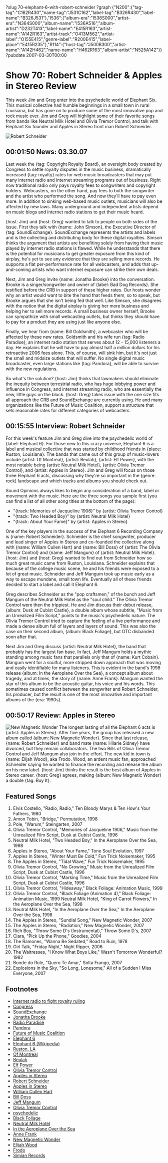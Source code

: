 ?slug 70-elephant-6-with-robert-schneider
?graph {"N200":{"tag-tag":"C162R430","name-tag":"J531C162","label-tag":"B326R430","label-name":"B326J531"},"I536":{"album-era":"I536S000","artist-era":"N364S000","album-name":"I536A516","album-artist":"D232T413","label-name":"E415R163","artist-name":"A142R163","artist-track":"O413M562","artist-label":"O155E415","genre-label":"R200E415","label-place":"E415R235"},"R114":{"host-tag":"J500B300","artist-name":"A142H462","name-name":"H462R163","album-artist":"N525A142"}}
?pubdate 2007-03-30T00:00

# Show 70: Robert Schneider & Apples in Stereo Review
This week Jim and Greg enter into the psychedelic world of Elephant Six. This musical collective had humble beginnings in a small town in rural Louisiana, but has gone on to produce some of the most innovative pop and rock music ever. Jim and Greg will highlight some of their favorite songs from bands like Neutral Milk Hotel and Olivia Tremor Control, and talk with Elephant Six founder and Apples in Stereo front man Robert Schneider.

![Robert Schneider](//static.soundopinions.org/images/2007/RobertSchneider1.jpeg)

## 00:01:50 News: 03.30.07
Last week the {tag: Copyright Royalty Board}, an oversight body created by Congress to settle royalty disputes in the music business, dramatically increased {tag: royalty} rates for web music broadcasters that may put many internet radio and internet streaming programs out of business. Right now traditional radio only pays royalty fees to songwriters and copyright holders. Webcasters, on the other hand, pay fees to both the songwriter and the artist who performed the song. And now they'll have to pay even more. In addition to sinking web-based music outlets, musicians will also be affected by new laws. Many underground and independent artists depend on music blogs and internet radio stations to get their music heard.

{host: Jim} and {host: Greg} wanted to talk to people on both sides of the issue. First they talk with {name: John Simson}, the Executive Director of {tag: SoundExchange}. SoundExchange represents the artists and labels and is the collecting and distributing body for these digital royalties. Simson thinks the argument that artists are benefiting solely from having their music played by internet radio stations is flawed. While he understands that there is the potential for musicians to get greater exposure from this kind of airplay, he's yet to see any evidence that they are selling more records. He supports a flat per-performance rate for all webcasters, and adds that up-and-coming artists who want internet exposure can strike their own deals.

Next, Jim and Greg invite {name: Jonatha Brooke} into the conversation. Brooke is a singer/songwriter and owner of {label: Bad Dog Records}. She testified before the CRB in support of these higher rates. Our hosts wonder why an artist would want to bite the hand that feeds them, so to speak, but Brooke argues that she isn't being fed that well. Like Simson, she disagrees with the notion that the digital airplay is giving her more business and helping her to sell more records. A small business owner herself, Brooke can sympathize with small webcasting outlets, but thinks they should have to pay for a product they are using just like anyone else.

Finally, we hear from {name: Bill Goldsmith}, a webcaster who will be affected by these new rates. Goldsmith and his wife run {tag: Radio Paradise}, an internet radio station that serves about 12 - 15,000 listeners a day. He explains that he will have to pay almost half a million dollars for his retroactive 2006 fees alone. This, of course, will sink him, but it's not just the small and midsize outlets that will suffer. No single digital music broadcaster, even large stations like {tag: Pandora}, will be able to survive with the new regulations.

So what's the solution? {host: Jim} thinks that lawmakers should eliminate the inequity between terrestrial radio, who has huge lobbying power and influence in Congress, and internet streaming radio, who are essentially the new, little guys on the block. {host: Greg} takes issue with the one size fits all approach the CRB and SoundExchange are currently using. He and many organizations like the Future of Music Coalition, support a structure that sets reasonable rates for different categories of webcasters.

## 00:15:55 Interview: Robert Schneider
For this week's feature Jim and Greg dive into the psychedelic world of {label: Elephant 6}. For those new to this crazy universe, Elephant 6 is a label and musical collective that was started by childhood friends in {place: Ruston, Louisiana}. The bands that came out of this group of music-lovers include {artist: Of Montreal}, {artist: Beulah}, {artist: Elf Power}, with the most notable being {artist: Neutral Milk Hotel}, {artist: Olivia Tremor Control}, and {artist: Apples in Stereo}. Jim and Greg will focus on those three Elephant 6 acts, discussing why they're so important in the {genre: rock} landscape and which tracks and albums you should check out.

Sound Opinions always likes to begin any consideration of a band, label or movement with the music. Here are the three songs you sample first (you can find a list of all other song titles at the bottom of the page):

- "{track: Memories of Jacqueline 1906}" by {artist: Olivia Tremor Control}
- "{track: Two Headed Boy}" by {artist: Neutral Milk Hotel}
- "{track: About Your Fame}" by {artist: Apples in Stereo}

One of the key players in the success of the Elephant 6 Recording Company is {name: Robert Schneider}. Schneider is the chief songwriter, producer and lead singer of Apples in Stereo and co-founded the collective along with {name: William Cullen Hart} and {name: Bill Doss} of {artist: The Olivia Tremor Control} and {name: Jeff Mangum} of {artist: Neutral Milk Hotel}. {host: Jim} and {host: Greg} wanted to find out from Schneider how so much great music came from Ruston, Louisiana. Schneider explains that because of the college music scene, he and his friends were exposed to a lot of great music. Schneider and Jeff Mangum took up music early as a way to escape mundane, small town life. Eventually all of these friends decided to start a label and call it Elephant 6.

Greg describes Schneider as the "pop craftsmen," of the bunch and Jeff Mangum of the Neutral Milk Hotel as the "soul child." The Olivia Tremor Control were then the trippiest. He and Jim discuss their debut release, {album: Dusk at Cubist Castle}, a double album whose subtitle, "Music from an Unrealized Film Script," points to the music's psychedelic nature. The Olivia Tremor Control tried to capture the feeling of a live performance and made a dense album full of layers and layers of sound. This was also the case on their second album, {album: Black Foliage}, but OTC disbanded soon after that.

Next Jim and Greg discuss {artist: Neutral Milk Hotel}, the band that probably has the largest fan base. In fact, Jeff Mangum holds a mythic standing among music fans that parallels only that of {name: Kurt Cobain}. Mangum went for a soulful, more stripped down approach that was moving and easily identifiable for many listeners. This is evident in the band's 1998 release {album: In the Aeroplane Over the Sea}, a concept album about tragedy, and at times, the story of {name: Anne Frank}. Mangum wanted the star of this album to be the acoustic guitar, his voice and his words. This sometimes caused conflict between the songwriter and Robert Schneider, his producer, but the result is one of the most innovative and important albums of the {era: 1990s}.

## 00:50:17 Review: Apples in Stereo
![New Magnetic Wonder](http://is2.mzstatic.com/image/thumb/Music/v4/a7/bf/99/a7bf99b0-64f9-45c5-e8ae-868b1f97b1a6/source/600x600bb.jpg "2729853/213698280")
The longest lasting of all the Elephant 6 acts is {artist: Apples in Stereo}. After five years, the group has released a new album called {album: New Magnetic Wonder}. Since that last release, {name: Robert Schneider} and band mate {name: Hilarie Sidney} have divorced, but they remain collaborators. The two Bills of Olivia Tremor Control and Jeff Mangum also join in the effort. The new kid in town is {name: Elijah Wood}, aka Frodo. Wood, an ardent music fan, approached Schneider saying he wanted to finance the recording and release the album on his new label. {host: Jim} thinks the result is the best album of Apples in Stereo career. {host: Greg} agrees, making {album: New Magnetic Wonder} a double {tag: Buy It}.


## Featured Songs
1. Elvis Costello, "Radio, Radio," Ten Bloody Marys & Ten How's Your Fathers, 1980
2. Amon Tobin, "Bridge," Permutation, 1998
3. Pole, "Warum," Steingarten, 2007
4. Olivia Tremor Control, "Memories of Jacqueline 1906," Music from the Unrealized Film Script, Dusk at Cubist Castle, 1996
5. Neutral Milk Hotel, "Two Headed Boy," In the Aeroplane Over the Sea, 1998
6. Apples in Stereo, "About Your Fame," Tone Soul Evolution, 1997
7. Apples In Stereo, "Winter Must Be Cold," Fun Trick Noisemaker, 1995
8. The Apples in Stereo, "Tidal Wave," Fun Trick Noisemaker, 1995
9. Olivia Tremor Control, "No Growing," Music from the Unrealized Film Script, Dusk at Cubist Castle, 1996
10. Olivia Tremor Control, "Marking Time," Music from the Unrealized Film Script, Dusk at Cubist Castle, 1996
11. Olivia Tremor Control, "Hideaway," Black Foliage: Animation Music, 1999
12. Olivia Tremor Control, "Black Foliage (Animation 4)," Black Foliage: Animation Music, 1999 Neutral Milk Hotel, "King of Carrot Flowers," In the Aeroplane Over the Sea, 1998
13. Neutral Milk Hotel, "In the Aeroplane Over the Sea," In the Aeroplane Over the Sea, 1998
14. The Apples in Stereo, "Sundial Song," New Magnetic Wonder, 2007
15. The Apples in Stereo, "Radiation," New Magnetic Wonder, 2007
16. Rich Boy, "Throw Some D's (Instrumental)," Throw Some D's, 2007
17. Ciara, "Pick Up the Phone," Goodies, 2004
18. The Ramones, "Wanna Be Sedated," Road to Ruin, 1978
19. Girl Talk, "Friday Night," Night Ripper, 2006
20. The Waitresses, "I Know What Boys Like," Wasn't Tomorrow Wonderful? 1982
21. Bonde do Role, "Quero Te Amar," Solta Frango, 2007
22. Explosions in the Sky, "So Long, Lonesome," All of a Sudden I Miss Everyone, 2007

## Footnotes
- [Internet radio to fight royalty ruling](http://money.cnn.com/2007/03/14/technology/radio_streaming/?postversion=2007031507)
- [Congress](http://www.congress.org/congressorg/home/)
- [SoundExchange](http://www.soundexchange.com/)
- [Jonatha Brooke](http://www.jonathabrooke.com/)
- [Radio Paradise](http://www.radioparadise.com/)
- [Pandora](http://www.pandora.com/)
- [Future of Music Coalition](http://www.futureofmusic.org/news/webcastingrates07.cfm)
- [Elephant 6](http://www.elephant6.com/)
- [Elephant 6 (Wikipedia)](http://en.wikipedia.org/wiki/Elephant_6)
- [Ruston, LA](http://www.rustonlouisiana.com/)
- [Of Montreal](http://www.ofmontreal.net/flashsite/index.html)
- [Beulah](http://www.allmusic.com/cg/amg.dll?p=amg&sql=11:09fuxq9jldke)
- [Elf Power](http://www.elfpower.com/)
- [Olivia Tremor Control](http://en.wikipedia.org/wiki/The_Olivia_Tremor_Control)
- [Apples in Stereo](http://applesinstereo.com/)
- [Robert Schneider](http://en.wikipedia.org/wiki/Robert_Schneider)
- [Apples in Stereo](http://www.allmusic.com/cg/amg.dll?p=amg&sql=11:wjfuxq8gldfe)
- [William Cullen Hart](http://en.wikipedia.org/wiki/Will_Cullen_Hart)
- [Bill Doss](http://en.wikipedia.org/wiki/Bill_Doss)
- [Jeff Mangum](http://en.wikipedia.org/wiki/Jeff_Mangum)
- [Olivia Tremor Control](http://www.allmusic.com/cg/amg.dll?p=amg&sql=11:3ifyxq9hld6e)
- [psychedelic](http://www.britannica.com/psychedelic/trip_main.html)
- [Black Foliage](http://www.amazon.com/Black-Foliage-Animation-Olivia-Control/dp/B00000I90W)
- [Neutral Milk Hotel](http://www.allmusic.com/cg/amg.dll?p=amg&sql=11:hiftxq9hld6e)
- [In the Aeroplane Over the Sea](http://en.wikipedia.org/wiki/In_the_Aeroplane_Over_the_Sea)
- [Anne Frank](http://www.annefrank.com/)
- [New Magnetic Wonder](http://www.metacritic.com/music/artists/applesinstereo/newmagneticwonder?q=new%20magnetic%20wonder)
- [Elijah Wood](http://www.imdb.com/name/nm0000704/)
- [Frodo](http://images.google.com/images?q=frodo&ie=UTF-8&oe=UTF-8&aq=t&rls=org.mozilla:en-US:official&client=firefox-a&um=1&sa=N&tab=wi)
- [Simian Records](http://en.wikipedia.org/wiki/Simian_Records)
